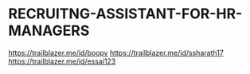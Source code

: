 # RECRUITNG-ASSISTANT-FOR-HR-MANAGERS
https://trailblazer.me/id/boopv
https://trailblazer.me/id/ssharath17   
https://trailblazer.me/id/essai123
